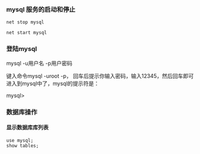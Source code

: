 ### mysql 服务的启动和停止 

```
net stop mysql 

net start mysql
```
### 登陆mysql
 mysql -u用户名 -p用户密码
 
 键入命令mysql -uroot -p， 回车后提示你输入密码，输入12345，然后回车即可进入到mysql中了，mysql的提示符是：

mysql>

### 数据库操作
#### 显示数据库库列表

```
use mysql;
show tables;
```
